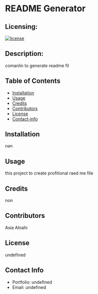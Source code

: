 # README Generator
  
  ## Licensing:
  [![license](https://img.shields.io/badge/license-undefined-brightgreen)](https://shields.io)

  ## Description:
  comanlin to generate readme fil

  ## Table of Contents
  * [Installation](#installation)
  * [Usage](#usage)
  * [Credits](#credits)
  * [Contributors](#contributors)
  * [License](#license)
  * [Contact-info](#contact-info)
  
  ## Installation
  nan

  ## Usage
  this project to create profitional raed me file
  
  ## Credits
  non

  ## Contributors
  Asia Alnahi

  ## License
  undefined

  ## Contact Info
  * Portfolio: undefined
  * Email: undefined


